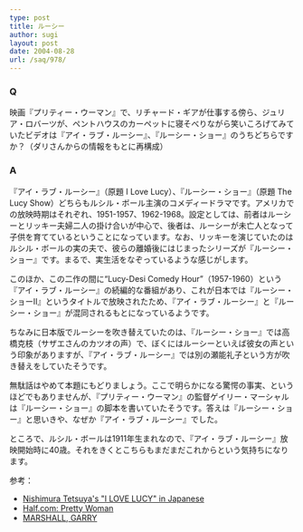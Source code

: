 ```yaml
---
type: post
title: ルーシー
author: sugi
layout: post
date: 2004-08-28
url: /saq/978/
---
```

### Q

映画『プリティー・ウーマン』で、リチャード・ギアが仕事する傍ら、ジュリア・ロバーツが、ペントハウスのカーペットに寝そべりながら笑いころげてみていたビデオは『アイ・ラブ・ルーシー』、『ルーシー・ショー』のうちどちらですか？（ダリさんからの情報をもとに再構成）

### A

『アイ・ラブ・ルーシー』（原題 I Love Lucy）、『ルーシー・ショー』（原題 The Lucy Show）どちらもルシル・ボール主演のコメディードラマです。アメリカでの放映時期はそれぞれ、1951-1957、1962-1968。設定としては、前者はルーシーとリッキー夫婦二人の掛け合いが中心で、後者は、ルーシーが未亡人となって子供を育てているということになっています。なお、リッキーを演じていたのはルシル・ボールの実の夫で、彼らの離婚後にはじまったシリーズが『ルーシー・ショー』です。まるで、実生活をなぞっているような感じがします。

このほか、この二作の間に“Lucy-Desi Comedy Hour”（1957-1960）という『アイ・ラブ・ルーシー』の続編的な番組があり、これが日本では『ルーシー・ショーII』というタイトルで放映されたため、『アイ・ラブ・ルーシー』と『ルーシー・ショー』が混同されるもとになっているようです。

ちなみに日本版でルーシーを吹き替えていたのは、『ルーシー・ショー』では高橋克枝（サザエさんのカツオの声）で、ぼくにはルーシーといえば彼女の声という印象がありますが、『アイ・ラブ・ルーシー』では別の瀬能礼子という方が吹き替えをしていたそうです。

無駄話はやめて本題にもどりましょう。ここで明らかになる驚愕の事実、というほどでもありませんが、『プリティー・ウーマン』の監督ゲイリー・マーシャルは『ルーシー・ショー』の脚本を書いていたそうです。答えは『ルーシー・ショー』と思いきや、なぜか『アイ・ラブ・ルーシー』でした。

ところで、ルシル・ボールは1911年生まれなので、『アイ・ラブ・ルーシー』放映開始時に40歳。それをきくとこちらもまだまだこれからという気持ちになります。

参考：

  * <a href="http://www.kyoto.zaq.ne.jp/n-garage/lucy/lucy.html" onclick="_gaq.push(['_trackEvent', 'outbound-article', 'http://www.kyoto.zaq.ne.jp/n-garage/lucy/lucy.html', 'Nishimura Tetsuya\'s &quot;I LOVE LUCY&quot; in Japanese']);" >Nishimura Tetsuya's "I LOVE LUCY" in Japanese</a>
  * <a href="http://half.ebay.com/cat/buy/prod.cgi?cpidEQ1970809AMPdomain_idEQ1877AMPmeta_idEQ3" onclick="_gaq.push(['_trackEvent', 'outbound-article', 'http://half.ebay.com/cat/buy/prod.cgi?cpidEQ1970809AMPdomain_idEQ1877AMPmeta_idEQ3', 'Half.com: Pretty Woman']);" >Half.com: Pretty Woman</a>
  * <a href="http://www.museum.tv/archives/etv/M/htmlM/marshallgar/marshallgar.htm" onclick="_gaq.push(['_trackEvent', 'outbound-article', 'http://www.museum.tv/archives/etv/M/htmlM/marshallgar/marshallgar.htm', 'MARSHALL, GARRY']);" >MARSHALL, GARRY</a>

